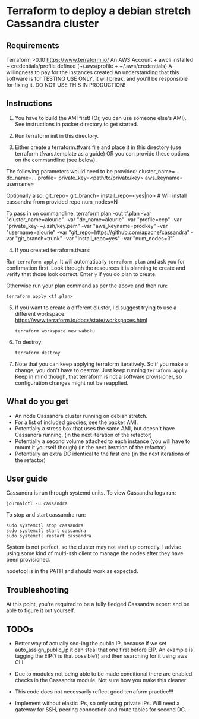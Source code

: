 # Terraform to deploy a debian stretch Cassandra cluster

## Requirements
Terraform >0.10 https://www.terraform.io/
An AWS Account + awcli installed + credentials/profile defined (~/.aws/profile + ~/.aws/credentials)
A willingness to pay for the instances created
An understanding that this software is for TESTING USE ONLY, it will break, and you'll be responsible for fixing it. DO NOT USE THIS IN PRODUCTION!


## Instructions
1. You have to build the AMI first! (Or, you can use someone else's AMI). See instructions in packer directory to get started.

2. Run terraform init in this directory.

3. Either create a terraform.tfvars file and place it in this directory (use terraform.tfvars.template as a guide) OR you can provide these options on the commandline (see below).

The following parameters would need to be provided:
cluster_name=...
dc_name=...
profile=<aws profile name>
private_key=<path/to/private/key>
aws_keyname=<Key name of keypair in AWS>
username=<Name to tag AWS resources with>

Optionally also:
git_repo=
git_branch=
install_repo=<yes|no> # Will install cassandra from provided repo
num_nodes=N

To pass in on commandline:
    terraform plan -out tf.plan -var "cluster_name=alourie" -var "dc_name=alourie" -var "profile=ccp" -var "private_key=~/.ssh/key.pem" -var "aws_keyname=prodkey" -var "username=alourie" -var "git_repo=https://github.com/apache/cassandra" -var "git_branch=trunk" -var "install_repo=yes" -var "num_nodes=3"`

4. If you created terraform.tfvars: 

Run `terraform apply`. It will automatically `terraform plan` and ask you for confirmation first. Look through the resources it is planning to create and verify that those look correct. Enter `y` if you do plan to create.

Otherwise run your plan command as per the above and then run:

    terraform apply <tf.plan>

5. If you want to create a different cluster, I'd suggest trying to use a different workspace. https://www.terraform.io/docs/state/workspaces.html

   `terraform workspace new waboku`

6. To destroy:

   `terraform destroy`

7. Note that you can keep applying terraform iteratively. So if you make a change, you don't have to destroy. Just keep running `terraform apply`.
Keep in mind though, that terraform is not a software provisioner, so configuration changes might not be reapplied.

## What do you get
- An <n> node Cassandra cluster running on debian stretch.
- For a list of included goodies, see the packer AMI.
- Potentially a stress box that uses the same AMI, but doesn't have Cassandra running. (in the next iteration of the refactor)
- Potentially a second volume attached to each instance (you will have to mount it yourself though) (in the next iteration of the refactor)
- Potentially an extra DC identical to the first one (in the next iterations of the refactor)

## User guide ##
Cassandra is run through systemd units. To view Cassandra logs run:

    journalctl -u cassandra

To stop and start cassandra run:

    sudo systemctl stop cassandra
    sudo systemctl start cassandra
    sudo systemctl restart cassandra

System is not perfect, so the cluster may not start up correctly. I advise using some kind of multi-ssh client to manage the nodes after they have been provisioned.

nodetool is in the PATH and should work as expected.

## Troubleshooting ##
At this point, you're required to be a fully fledged Cassandra expert and be able to figure it out yourself.

## TODOs

- Better way of actually sed-ing the public IP, because if we set auto_assign_public_ip it can steal that one first before EIP.
An example is tagging the EIP(? is that possible?) and then searching for it using aws CLI

- Due to modules not being able to be made conditional there are enabled checks in the Cassandra module.
Not sure how you make this cleaner

- This code does not necessarily reflect good terraform practice!!!

- Implement without elastic IPs, so only using private IPs. Will need a gateway for SSH, peering connection and route tables for second DC.
